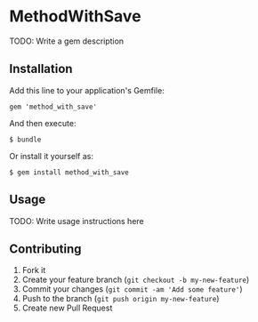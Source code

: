 # MethodWithSave

TODO: Write a gem description

## Installation

Add this line to your application's Gemfile:

    gem 'method_with_save'

And then execute:

    $ bundle

Or install it yourself as:

    $ gem install method_with_save

## Usage

TODO: Write usage instructions here

## Contributing

1. Fork it
2. Create your feature branch (`git checkout -b my-new-feature`)
3. Commit your changes (`git commit -am 'Add some feature'`)
4. Push to the branch (`git push origin my-new-feature`)
5. Create new Pull Request
